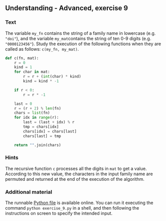 ## Understanding - Advanced, exercise 9

### Text
The variable `my_fn` contains the string of a family name in lowercase (e.g. `"doi"`), and the variable `my_mat`contains the string of ten 0-9 digits (e.g. `"0000123456"`). Study the execution of the following functions when they are called as follows: `c(my_fn, my_mat)`.

```python
def c(fn, mat):
    r = 0
    kind = 1
    for char in mat:
        r = r + (int(char) * kind)
        kind = kind * -1

    if r < 0:
        r = r * -1

    last = 0
    r = (r + 2) % len(fn)
    chars = list(fn)
    for idx in range(r):
        last = (last + idx) % r
        tmp = chars[idx]
        chars[idx] = chars[last]
        chars[last] = tmp

    return "".join(chars)
```

### Hints
The recursive function `c` processes all the digits in `mat` to get  a value. According to this new value, the characters in the input family name are permuted and returned at the end of the execution of the algorithm. 

### Additional material
The runnable [Python file](exercise_9.py) is available online. You can run it executing the command `python exercise_9.py` in a shell, and then following the instructions on screen to specify the intended input.
